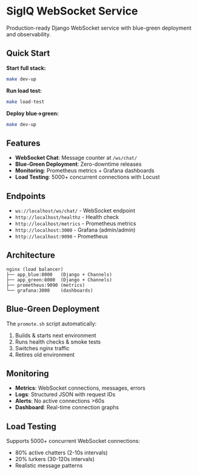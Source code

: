 # SigIQ WebSocket Service

Production-ready Django WebSocket service with blue-green deployment and observability.

## Quick Start

**Start full stack:**
```bash
make dev-up
```

**Run load test:**
```bash
make load-test
```

**Deploy blue→green:**
```bash
make dev-up
```

## Features

- **WebSocket Chat**: Message counter at `/ws/chat/`
- **Blue-Green Deployment**: Zero-downtime releases
- **Monitoring**: Prometheus metrics + Grafana dashboards
- **Load Testing**: 5000+ concurrent connections with Locust

## Endpoints

- `ws://localhost/ws/chat/` - WebSocket endpoint
- `http://localhost/healthz` - Health check
- `http://localhost/metrics` - Prometheus metrics
- `http://localhost:3000` - Grafana (admin/admin)
- `http://localhost:9090` - Prometheus

## Architecture

```
nginx (load balancer)
├── app_blue:8000   (Django + Channels)
├── app_green:8000  (Django + Channels)
├── prometheus:9090 (metrics)
└── grafana:3000    (dashboards)
```

## Blue-Green Deployment

The `promote.sh` script automatically:
1. Builds & starts next environment
2. Runs health checks & smoke tests  
3. Switches nginx traffic
4. Retires old environment

## Monitoring

- **Metrics**: WebSocket connections, messages, errors
- **Logs**: Structured JSON with request IDs
- **Alerts**: No active connections >60s
- **Dashboard**: Real-time connection graphs

## Load Testing

Supports 5000+ concurrent WebSocket connections:
- 80% active chatters (2-10s intervals)
- 20% lurkers (30-120s intervals)
- Realistic message patterns
